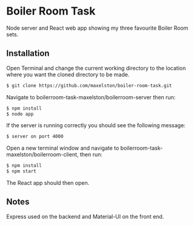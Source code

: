 # Boiler Room Task

Node server and React web app showing my three favourite Boiler Room sets.

## Installation

Open Terminal and change the current working directory to the location where you want the cloned directory to be made.

```bash
$ git clone https://github.com/maxelston/boiler-room-task.git
```
Navigate to boilerroom-task-maxelston/boilerroom-server then run:

```bash
$ npm install
$ node app
```
If the server is running correctly you should see the following message:

```bash
$ server on port 4000
```
Open a new terminal window and navigate to boilerroom-task-maxelston/boilerroom-client, then run:

```bash
$ npm install
$ npm start
```
The React app should then open.
## Notes
Express used on the backend and Material-UI on the front end.